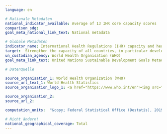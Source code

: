```yaml
---
language: en

# Nationale Metadaten
national_indicator_available: Average of 13 IHR core capacity scores
comparison_sdg:
goal_meta_national_link_text: National metadata

# Globale Metadaten
indicator_name: International Health Regulations (IHR) capacity and health emergency preparedness
target:  Strengthen the capacity of all countries, in particular developing countries, for early warning, risk reduction and management of national and global health risks
un_custodian_agency: World Health Organisation (WHO)
goal_meta_link_text: United Nations Sustainable Development Goals Metadata

# Datenquelle

source_organisation_1: World Health Organization (WHO)
source_url_text_1: World Health Statistics
source_organisation_logo_1: <a href="https://www.who.int/en"><img src="https://g205sdgs.github.io/sdg-indicators/public/ LogosEn /who.png" alt="Logo WHO" /></a>

source_organisation_2:
source_url_2:

computation_units:  "&copy; Federal Statistical Office (Destatis), 2019"

# Nicht ändern!
national_geographical_coverage: Total
---
```

